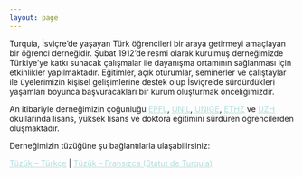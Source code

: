 ```yaml
---
layout: page
---
```


Turquia, İsviçre’de yaşayan Türk öğrencileri bir araya getirmeyi amaçlayan bir öğrenci derneğidir. Şubat 1912’de resmi olarak kurulmuş derneğimizde Türkiye’ye katkı sunacak çalışmalar ile dayanışma ortamının sağlanması için etkinlikler yapılmaktadır. Eğitimler, açık oturumlar, seminerler ve çalıştaylar ile üyelerimizin kişisel gelişimlerine destek olup İsviçre’de sürdürdükleri yaşamları boyunca başvuracakları bir kurum oluşturmak önceliğimizdir.

An itibariyle derneğimizin çoğunluğu <a href="http://epfl.ch/" style="color: #b1dbd9; text-decoration:underline">EPFL</a>, <a href="http://unil.ch/index.html" style="color: #b1dbd9; text-decoration:underline">UNIL</a>, <a href="http://unige.ch/" style="color: #b1dbd9; text-decoration:underline">UNIGE</a>, <a href="https://www.ethz.ch/de.html" style="color: #b1dbd9; text-decoration:underline">ETHZ</a> ve <a href="http://www.uzh.ch/de.html" style="color: #b1dbd9; text-decoration:underline">UZH</a> okullarında lisans, yüksek lisans ve doktora eğitimini sürdüren öğrencilerden oluşmaktadır.

Derneğimizin tüzüğüne şu bağlantılarla ulaşabilirsiniz:

<a href="https://turquia1912.github.io/assets/files/TURQUIA-1912-Tüzük.pdf" style="color: #b1dbd9; text-decoration:underline">Tüzük – Türkçe</a> | <a href="https://turquia1912.github.io/assets/files/Statut-de-TURQUIA.pdf" style="color: #b1dbd9; text-decoration:underline">Tüzük – Fransızca (Statut de Turquia)</a>
